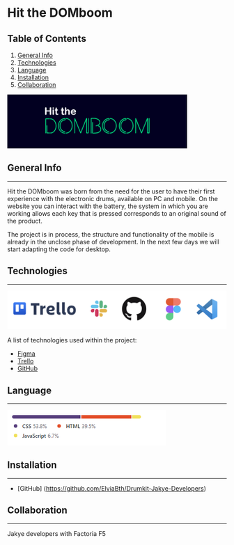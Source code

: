 # Hit the DOMboom


## Table of Contents
1. [General Info](#general-info)
2. [Technologies](#technologies)
3. [Language](#language)
4. [Installation](#installation)
5. [Collaboration](#collaboration)

 
![Image text](https://github.com/ElviaBth/Drumkit-Jakye-Developers/blob/main/assets/images/readme/logo-drumkit.png)

## General Info

***

Hit the DOMboom was born from the need for the user to have their first experience with the electronic drums, available on PC and mobile.  On the website you can interact with the battery,  the system in which you are working allows each key that is pressed corresponds to an original sound of the product.

The project is in process, the structure and functionality of the mobile is already in the unclose phase of development. In the next few days we will start adapting the code for desktop.


## Technologies

***


![Image text](https://github.com/ElviaBth/Drumkit-Jakye-Developers/blob/main/assets/images/readme/logos-tecnologies.png)


A list of technologies used within the project:

* [Figma](https://www.figma.com/file/FPrc78j7fOe565Zv1I7Imp/Jakye-developers?node-id=1%3A2&t=rOH7s0Vs1hW64FUe-0) 
* [Trello](https://trello.com/b/uXh6SzoT/jakye-developers)
* [GitHub](https://github.com/ElviaBth/Drumkit-Jakye-Developers) 

## Language

***

![Image text](https://github.com/ElviaBth/Drumkit-Jakye-Developers/blob/main/assets/images/readme/language.png)

## Installation

***

* [GitHub] (https://github.com/ElviaBth/Drumkit-Jakye-Developers)


## Collaboration

***

Jakye developers with Factoria F5

